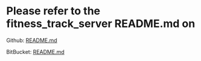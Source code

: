 # Please refer to the fitness_track_server README.md on

Github: [README.md](https://github.com/Iamasamwich/fitness_track_server#readme)

BitBucket: [README.md](https://bitbucket.org/iamasamwich/fitnesstrackerserver/src/master/README.md)
